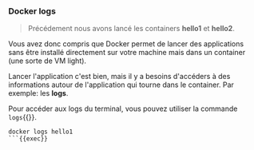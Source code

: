 ### Docker logs

> Précédement nous avons lancé les containers **hello1** et **hello2**.

Vous avez donc compris que Docker permet de lancer des applications sans être installé directement sur votre machine mais dans un container (une sorte de VM light).

Lancer l'application c'est bien, mais il y a besoins d'accéders à des informations autour de l'application qui tourne dans le container. Par exemple: les **logs**.

Pour accéder aux logs du terminal, vous pouvez utiliser la commande `logs`{{}}.

```
docker logs hello1
```{{exec}}
